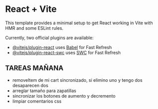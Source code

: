 # React + Vite

This template provides a minimal setup to get React working in Vite with HMR and some ESLint rules.

Currently, two official plugins are available:

- [@vitejs/plugin-react](https://github.com/vitejs/vite-plugin-react/blob/main/packages/plugin-react/README.md) uses [Babel](https://babeljs.io/) for Fast Refresh
- [@vitejs/plugin-react-swc](https://github.com/vitejs/vite-plugin-react-swc) uses [SWC](https://swc.rs/) for Fast Refresh


## TAREAS MAÑANA

- removeItem de mi cart sincronizado, si elimino uno y tengo dos desaparecen dos
- arreglar tamaño para zapatillas
- sincronizar los botones de aumento y decremento
- limpiar comentarios css

